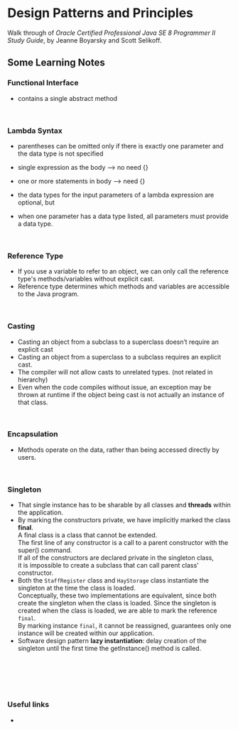 #  Design Patterns and Principles
Walk through of _Oracle Certified Professional Java SE 8 Programmer II Study Guide_, by Jeanne Boyarsky and Scott Selikoff. 

## Some Learning Notes ##

### Functional Interface ###
* contains a single abstract method

&nbsp;

### Lambda Syntax ###
* parentheses can be omitted only if there is exactly one parameter and the data type is not specified
* single expression as the body --> no need {}
* one or more statements in body --> need {}


* the data types for the input parameters of a lambda expression are optional, but
* when one parameter has a data type listed, all parameters must provide a data type.

&nbsp;

### Reference Type ###
* If you use a variable to refer to an object, we can only call the reference type's methods/variables without explicit cast. 
* Reference type determines which methods and variables are accessible to the Java program.

&nbsp;

### Casting ###
* Casting an object from a subclass to a superclass doesn’t require an explicit cast
* Casting an object from a superclass to a subclass requires an explicit cast.
* The compiler will not allow casts to unrelated types. (not related in hierarchy)
* Even when the code compiles without issue, an exception may be thrown at runtime if the object being cast is not actually an instance of that class.

&nbsp;

### Encapsulation ###
* Methods operate on the data, rather than being accessed directly by users. 

&nbsp;

### Singleton ###
* That single instance has to be sharable by all classes and **threads** within the application. 
* By marking the constructors private, we have implicitly marked the class **final**.  
  A final class is a class that cannot be extended.  
  The first line of any constructor is a call to a parent constructor with the super() command.  
  If all of the constructors are declared private in the singleton class,  
  it is impossible to create a subclass that can call parent class' constructor.
* Both the `StaffRegister` class and `HayStorage` class instantiate the singleton at the time the class is loaded.  
  Conceptually, these two implementations are equivalent, since both create the singleton when the class is loaded. 
  Since the singleton is created when the class is loaded, we are able to mark the reference `final`.  
  By marking instance `final`, it cannot be reassigned, guarantees only one instance will be created within our application. 
* Software design pattern **lazy instantiation**: delay creation of the singleton until the first time the getInstance() method is called. 

&nbsp;

&nbsp;
----
### Useful links ###
* []()